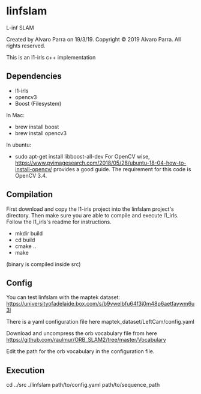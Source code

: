 # linfslam


L-inf SLAM

Created by Alvaro Parra on 19/3/19.
Copyright © 2019 Alvaro Parra. All rights reserved.

This is an l1-irls c++ implementation

## Dependencies

 - l1-irls
 - opencv3
 - Boost (Filesystem)

 In Mac: 
 - brew install boost
 - brew install opencv3
 
 In ubuntu:
 - sudo apt-get install libboost-all-dev
 For OpenCV wise, https://www.pyimagesearch.com/2018/05/28/ubuntu-18-04-how-to-install-opencv/ provides a good guide. The requirement for this code is OpenCV 3.4.

## Compilation

First download and copy the l1-irls project into the linfslam project's directory.
Then make sure you are able to compile and execute l1_irls. Follow the l1_irls's readme for instructions.

- mkdir build
- cd build
- cmake ..
- make

(binary is compiled inside src)

## Config
You can test linfslam with the maptek dataset:
https://universityofadelaide.box.com/s/b9vwelbfu64f3j0m48p6aetfaywm6u3l


There is a yaml configuration file here
maptek_dataset/LeftCam/config.yaml

Download and uncompress the orb vocabulary file from here
https://github.com/raulmur/ORB_SLAM2/tree/master/Vocabulary

Edit the path for the orb vocabulary in the configuration file.


## Execution
cd ../src
./linfslam path/to/config.yaml path/to/sequence_path

